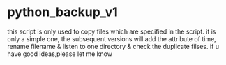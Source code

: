 # python_backup_v1
this script is only used to copy files which are specified in the script.
it is only a simple one, the subsequent versions will add the attribute of time, rename filename & listen to one directory & check the duplicate filses.
if u have good ideas,please let me know
